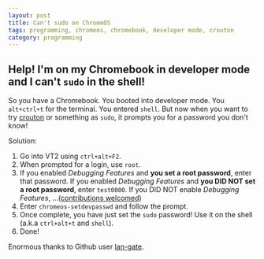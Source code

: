 ```yaml
---
layout: post
title: Can't sudo on ChromeOS
tags: programming, chromeos, chromebook, developer mode, crouton
category: programming
---
```


## Help! I'm on my Chromebook in developer mode and I can't `sudo` in the shell!

So you have a Chromebook. You booted into developer mode. You `alt+ctrl+t` for the terminal. You entered `shell`.
But now when you want to try [crouton](https://github.com/dnschneid/crouton) or something as `sudo`, it prompts you for a password you don't know!

Solution:

1. Go into VT2 using `ctrl+alt+F2`.
2. When prompted for a login, use `root`.
3. If you enabled _Debugging Features_ and __you set a root password__, enter that password.
   If you enabled _Debugging Features_ and __you DID NOT set a root password__, enter `test0000`.
   If you DID NOT enable _Debugging Features_, ...([contributions welcomed](https://github.com/nhatbui/nhatbui.github.io/blob/master/_posts/2016-09-11-chromeoscantsudo.md))
4. Enter `chromeos-setdevpasswd` and follow the prompt.
5. Once complete, you have just set the `sudo` password! Use it on the shell (a.k.a `ctrl+alt+t` and `shell`).
6. Done!

Enormous thanks to Github user [lan-gate](https://github.com/dnschneid/crouton/issues/825#issuecomment-223117369).
